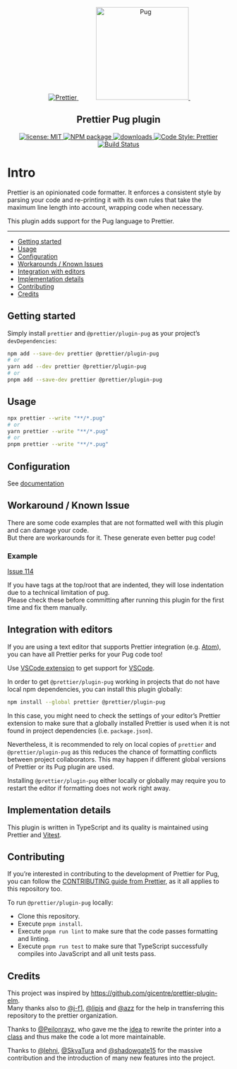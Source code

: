 <p align="center">
  &nbsp;&nbsp;&nbsp;&nbsp;
  <a href="https://prettier.io" target="_blank">
    <img alt="Prettier" src="https://cdn.rawgit.com/prettier/prettier-logo/master/images/prettier-icon-light.svg">
  </a>
  &nbsp;&nbsp;&nbsp;&nbsp;
  &nbsp;&nbsp;&nbsp;&nbsp;
  <a href="https://pugjs.org" target="_blank">
    <img alt="Pug" src="https://cdn.rawgit.com/pugjs/pug-logo/eec436cee8fd9d1726d7839cbe99d1f694692c0c/SVG/pug-final-logo-_-colour-128.svg" height="210">
  </a>
  &nbsp;&nbsp;&nbsp;&nbsp;
</p>

<h2 align="center">Prettier Pug plugin</h2>

<p align="center">
  <a href="https://github.com/prettier/plugin-pug/blob/main/LICENSE">
    <img alt="license: MIT" src="https://img.shields.io/github/license/prettier/plugin-pug.svg?style=flat-square">
  </a>
  <a href="https://www.npmjs.com/package/@prettier/plugin-pug" target="_blank">
    <img alt="NPM package" src="https://img.shields.io/npm/v/@prettier/plugin-pug.svg?style=flat-square">
  </a>
  <a href="https://www.npmjs.com/package/@prettier/plugin-pug" target="_blank">
    <img alt="downloads" src="https://img.shields.io/npm/dt/@prettier/plugin-pug.svg?style=flat-square">
  </a>
  <a href="https://prettier.io" target="_blank">
    <img alt="Code Style: Prettier" src="https://img.shields.io/badge/code_style-prettier-ff69b4.svg?style=flat-square">
  </a>
  <a href="https://github.com/prettier/plugin-pug/actions/workflows/ci.yml">
    <img alt="Build Status" src="https://github.com/prettier/plugin-pug/actions/workflows/ci.yml/badge.svg?branch=main">
  </a>
</p>

# Intro

Prettier is an opinionated code formatter. It enforces a consistent style by parsing your code and re-printing it with its own rules that take the maximum line length into account, wrapping code when necessary.

This plugin adds support for the Pug language to Prettier.

---

- [Getting started](#getting-started)
- [Usage](#usage)
- [Configuration](#configuration)
- [Workarounds / Known Issues](#workarounds--known-issues)
- [Integration with editors](#integration-with-editors)
- [Implementation details](#implementation-details)
- [Contributing](#contributing)
- [Credits](#credits)

## Getting started

Simply install `prettier` and `@prettier/plugin-pug` as your project’s `devDependencies`:

```bash
npm add --save-dev prettier @prettier/plugin-pug
# or
yarn add --dev prettier @prettier/plugin-pug
# or
pnpm add --save-dev prettier @prettier/plugin-pug
```

## Usage

```bash
npx prettier --write "**/*.pug"
# or
yarn prettier --write "**/*.pug"
# or
pnpm prettier --write "**/*.pug"
```

## Configuration

See [documentation](https://prettier.github.io/plugin-pug/guide)

## Workaround / Known Issue

There are some code examples that are not formatted well with this plugin and can damage your code.  
But there are workarounds for it. These generate even better pug code!

### Example

[Issue 114](https://github.com/prettier/plugin-pug/issues/114)

If you have tags at the top/root that are indented, they will lose indentation due to a technical limitation of pug.  
Please check these before committing after running this plugin for the first time and fix them manually.

## Integration with editors

If you are using a text editor that supports Prettier integration (e.g. [Atom](https://atom.io/packages/prettier-atom)), you can have all Prettier perks for your Pug code too!

Use [VSCode extension](https://github.com/prettier/prettier-vscode) to get support for [VSCode](https://code.visualstudio.com).

In order to get `@prettier/plugin-pug` working in projects that do not have local npm dependencies, you can install this plugin globally:

```bash
npm install --global prettier @prettier/plugin-pug
```

In this case, you might need to check the settings of your editor’s Prettier extension to make sure that a globally installed Prettier is used when it is not found in project dependencies (i.e. `package.json`).

Nevertheless, it is recommended to rely on local copies of `prettier` and `@prettier/plugin-pug` as this reduces the chance of formatting conflicts between project collaborators.
This may happen if different global versions of Prettier or its Pug plugin are used.

Installing `@prettier/plugin-pug` either locally or globally may require you to restart the editor if formatting does not work right away.

## Implementation details

This plugin is written in TypeScript and its quality is maintained using Prettier and [Vitest](https://vitest.dev).

## Contributing

If you’re interested in contributing to the development of Prettier for Pug, you can follow the [CONTRIBUTING guide from Prettier](https://github.com/prettier/prettier/blob/master/CONTRIBUTING.md), as it all applies to this repository too.

To run `@prettier/plugin-pug` locally:

- Clone this repository.
- Execute `pnpm install`.
- Execute `pnpm run lint` to make sure that the code passes formatting and linting.
- Execute `pnpm run test` to make sure that TypeScript successfully compiles into JavaScript and all unit tests pass.

## Credits

This project was inspired by https://github.com/gicentre/prettier-plugin-elm.  
Many thanks also to [@j-f1](https://github.com/j-f1), [@lipis](https://github.com/lipis) and [@azz](https://github.com/azz) for the help in transferring this repository to the prettier organization.

Thanks to [@Peilonrayz](https://github.com/Peilonrayz), who gave me the [idea](https://codereview.stackexchange.com/a/236031/128216) to rewrite the printer into a [class](https://github.com/prettier/plugin-pug/commit/a6e3a4b776ce67f0d5d763aaf1f88c0c860c6ed3) and thus make the code a lot more maintainable.

Thanks to [@lehni](https://github.com/lehni), [@SkyaTura](https://github.com/SkyaTura) and [@shadowgate15](https://github.com/shadowgate15) for the massive contribution and the introduction of many new features into the project.
